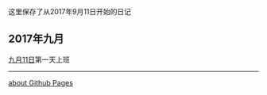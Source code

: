 这里保存了从2017年9月11日开始的日记
## 2017年九月
[九月11日](docs/Sep11.md)第一天上班
  
---
[about Github Pages](aboutGithubPages.md)
